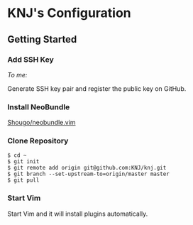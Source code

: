 # KNJ's Configuration

## Getting Started

### Add SSH Key

_To me:_

Generate SSH key pair and register the public key on GitHub.

### Install NeoBundle

[Shougo/neobundle.vim](https://github.com/Shougo/neobundle.vim)

### Clone Repository

```shell
$ cd ~
$ git init
$ git remote add origin git@github.com:KNJ/knj.git
$ git branch --set-upstream-to=origin/master master
$ git pull
```

### Start Vim

Start Vim and it will install plugins automatically.
